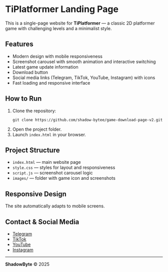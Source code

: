 # TiPlatformer Landing Page

This is a single-page website for **TiPlatformer** — a classic 2D platformer game with challenging levels and a minimalist style.

## Features

- Modern design with mobile responsiveness
- Screenshot carousel with smooth animation and interactive switching
- Latest game update information
- Download button
- Social media links (Telegram, TikTok, YouTube, Instagram) with icons
- Fast loading and responsive interface

## How to Run

1. Clone the repository:
    ```
    git clone https://github.com/shadow-bytee/game-download-page-v2.git
    ```
2. Open the project folder.
3. Launch `index.html` in your browser.

## Project Structure

- `index.html` — main website page
- `style.css` — styles for layout and responsiveness
- `script.js` — screenshot carousel logic
- `images/` — folder with game icon and screenshots

## Responsive Design

The site automatically adapts to mobile screens.

## Contact & Social Media

- [Telegram](https://t.me/shadowbyte_dev)
- [TikTok](https://www.tiktok.com/@shadow_bytee)
- [YouTube](https://www.youtube.com/@shadow_byteee)
- [Instagram](https://www.instagram.com/shadow_bytee/)

---

**ShadowByte** © 2025
